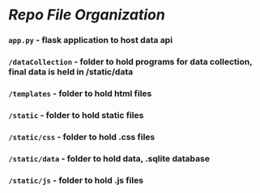 # *Repo File Organization*
###  `app.py` - flask application to host data api
###  `/dataCollection` - folder to hold programs for data collection, final data is held in /static/data
###  `/templates` - folder to hold html files
###  `/static` - folder to hold static files
### `/static/css` - folder to hold .css files
### `/static/data` - folder to hold data, .sqlite database
### `/static/js` - folder to hold .js files
